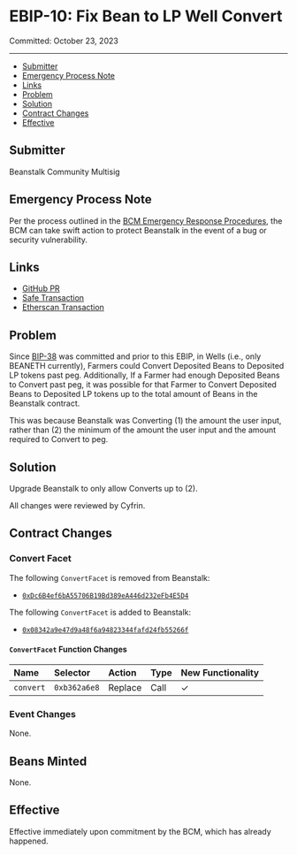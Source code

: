 # EBIP-10: Fix Bean to LP Well Convert

Committed: October 23, 2023

---

- [Submitter](#submitter)
- [Emergency Process Note](#emergency-process-note)
- [Links](#links)
- [Problem](#problem)
- [Solution](#solution)
- [Contract Changes](#contract-changes)
- [Effective](#effective)

## Submitter

Beanstalk Community Multisig

## Emergency Process Note

Per the process outlined in the [BCM Emergency Response Procedures](https://docs.bean.money/almanac/governance/beanstalk/bcm-process#emergency-response-procedures), the BCM can take swift action to protect Beanstalk in the event of a bug or security vulnerability.

## Links

- [GitHub PR](https://github.com/BeanstalkFarms/Beanstalk/pull/671)
- [Safe Transaction](https://app.safe.global/transactions/tx?safe=eth:0xa9bA2C40b263843C04d344727b954A545c81D043&id=multisig_0xa9bA2C40b263843C04d344727b954A545c81D043_0x5f7b910cd24efab72bdf5e3092f6481b4f8db1b53b43fdf26c8b489922ee321e)
- [Etherscan Transaction](https://etherscan.io/tx/0xe359e70e6f9a4b4ff55788855c5c1a2914e21102b914a71ac49b3cb2020f5989)

## Problem

Since [BIP-38](https://bean.money/bip-38) was committed and prior to this EBIP, in Wells (i.e., only BEANETH currently), Farmers could Convert Deposited Beans to Deposited LP tokens past peg. Additionally, If a Farmer had enough Deposited Beans to Convert past peg, it was possible for that Farmer to Convert Deposited Beans to Deposited LP tokens up to the total amount of Beans in the Beanstalk contract. 

This was because Beanstalk was Converting (1) the amount the user input, rather than (2) the minimum of the amount the user input and the amount required to Convert to peg.

## Solution

Upgrade Beanstalk to only allow Converts up to (2).

All changes were reviewed by Cyfrin.

## Contract Changes

### Convert Facet

The following `ConvertFacet` is removed from Beanstalk:
* [`0xDc6B4ef6bA55706B19Bd389eA446d232eFb4E5D4`](https://etherscan.io/address/0xDc6B4ef6bA55706B19Bd389eA446d232eFb4E5D4#code)

The following `ConvertFacet` is added to Beanstalk:
* [`0x08342a9e47d9a48f6a94823344fafd24fb55266f`](https://etherscan.io/address/0x08342a9e47d9a48f6a94823344fafd24fb55266f#code)

#### `ConvertFacet` Function Changes

| Name                  | Selector     | Action   | Type | New Functionality |
|:----------------------|:-------------|:---------|:-----|:------------------|
| `convert`             | `0xb362a6e8` | Replace  | Call | ✓                 |

### Event Changes

None.

## Beans Minted

None.

## Effective

Effective immediately upon commitment by the BCM, which has already happened.

